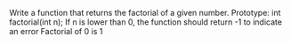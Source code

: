 Write a function that returns the factorial of a given number. Prototype: int factorial(int n); If n is lower than 0, the function should return -1 to indicate an error Factorial of 0 is 1
